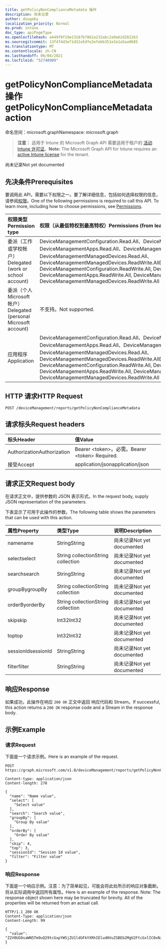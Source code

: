 ```yaml
---
title: getPolicyNonComplianceMetadata 操作
description: 尚未记录
author: dougeby
localization_priority: Normal
ms.prod: intune
doc_type: apiPageType
ms.openlocfilehash: a449f0f19e23187b7862a232abc2a9e62d282263
ms.sourcegitcommit: 13f474d3e71d32a5dfe2efebb351e3a1a5aa9685
ms.translationtype: MT
ms.contentlocale: zh-CN
ms.lasthandoff: 06/04/2021
ms.locfileid: "52748909"
---
```

# <a name="getpolicynoncompliancemetadata-action"></a><span data-ttu-id="4b030-103">getPolicyNonComplianceMetadata 操作</span><span class="sxs-lookup"><span data-stu-id="4b030-103">getPolicyNonComplianceMetadata action</span></span>

<span data-ttu-id="4b030-104">命名空间：microsoft.graph</span><span class="sxs-lookup"><span data-stu-id="4b030-104">Namespace: microsoft.graph</span></span>

> <span data-ttu-id="4b030-105">**注意：** 适用于 Intune 的 Microsoft Graph API 需要适用于租户的 [活动 Intune 许可证](https://go.microsoft.com/fwlink/?linkid=839381)。</span><span class="sxs-lookup"><span data-stu-id="4b030-105">**Note:** The Microsoft Graph API for Intune requires an [active Intune license](https://go.microsoft.com/fwlink/?linkid=839381) for the tenant.</span></span>

<span data-ttu-id="4b030-106">尚未记录</span><span class="sxs-lookup"><span data-stu-id="4b030-106">Not yet documented</span></span>

## <a name="prerequisites"></a><span data-ttu-id="4b030-107">先决条件</span><span class="sxs-lookup"><span data-stu-id="4b030-107">Prerequisites</span></span>
<span data-ttu-id="4b030-p101">要调用此 API，需要以下权限之一。要了解详细信息，包括如何选择权限的信息，请参阅[权限](/graph/permissions-reference)。</span><span class="sxs-lookup"><span data-stu-id="4b030-p101">One of the following permissions is required to call this API. To learn more, including how to choose permissions, see [Permissions](/graph/permissions-reference).</span></span>

|<span data-ttu-id="4b030-110">权限类型</span><span class="sxs-lookup"><span data-stu-id="4b030-110">Permission type</span></span>|<span data-ttu-id="4b030-111">权限（从最低特权到最高特权）</span><span class="sxs-lookup"><span data-stu-id="4b030-111">Permissions (from least to most privileged)</span></span>|
|:---|:---|
|<span data-ttu-id="4b030-112">委派（工作或学校帐户）</span><span class="sxs-lookup"><span data-stu-id="4b030-112">Delegated (work or school account)</span></span>|<span data-ttu-id="4b030-113">DeviceManagementConfiguration.Read.All、DeviceManagementConfiguration.ReadWrite.All、DeviceManagementApps.Read.All、DeviceManagementApps.ReadWrite.All、DeviceManagementManagedDevices.Read.All、DeviceManagementManagedDevices.ReadWrite.All</span><span class="sxs-lookup"><span data-stu-id="4b030-113">DeviceManagementConfiguration.Read.All, DeviceManagementConfiguration.ReadWrite.All, DeviceManagementApps.Read.All, DeviceManagementApps.ReadWrite.All, DeviceManagementManagedDevices.Read.All, DeviceManagementManagedDevices.ReadWrite.All</span></span>|
|<span data-ttu-id="4b030-114">委派（个人 Microsoft 帐户）</span><span class="sxs-lookup"><span data-stu-id="4b030-114">Delegated (personal Microsoft account)</span></span>|<span data-ttu-id="4b030-115">不支持。</span><span class="sxs-lookup"><span data-stu-id="4b030-115">Not supported.</span></span>|
|<span data-ttu-id="4b030-116">应用程序</span><span class="sxs-lookup"><span data-stu-id="4b030-116">Application</span></span>|<span data-ttu-id="4b030-117">DeviceManagementConfiguration.Read.All、DeviceManagementConfiguration.ReadWrite.All、DeviceManagementApps.Read.All、DeviceManagementApps.ReadWrite.All、DeviceManagementManagedDevices.Read.All、DeviceManagementManagedDevices.ReadWrite.All</span><span class="sxs-lookup"><span data-stu-id="4b030-117">DeviceManagementConfiguration.Read.All, DeviceManagementConfiguration.ReadWrite.All, DeviceManagementApps.Read.All, DeviceManagementApps.ReadWrite.All, DeviceManagementManagedDevices.Read.All, DeviceManagementManagedDevices.ReadWrite.All</span></span>|

## <a name="http-request"></a><span data-ttu-id="4b030-118">HTTP 请求</span><span class="sxs-lookup"><span data-stu-id="4b030-118">HTTP Request</span></span>
<!-- {
  "blockType": "ignored"
}
-->
``` http
POST /deviceManagement/reports/getPolicyNonComplianceMetadata
```

## <a name="request-headers"></a><span data-ttu-id="4b030-119">请求标头</span><span class="sxs-lookup"><span data-stu-id="4b030-119">Request headers</span></span>
|<span data-ttu-id="4b030-120">标头</span><span class="sxs-lookup"><span data-stu-id="4b030-120">Header</span></span>|<span data-ttu-id="4b030-121">值</span><span class="sxs-lookup"><span data-stu-id="4b030-121">Value</span></span>|
|:---|:---|
|<span data-ttu-id="4b030-122">Authorization</span><span class="sxs-lookup"><span data-stu-id="4b030-122">Authorization</span></span>|<span data-ttu-id="4b030-123">Bearer &lt;token&gt;。必需。</span><span class="sxs-lookup"><span data-stu-id="4b030-123">Bearer &lt;token&gt; Required.</span></span>|
|<span data-ttu-id="4b030-124">接受</span><span class="sxs-lookup"><span data-stu-id="4b030-124">Accept</span></span>|<span data-ttu-id="4b030-125">application/json</span><span class="sxs-lookup"><span data-stu-id="4b030-125">application/json</span></span>|

## <a name="request-body"></a><span data-ttu-id="4b030-126">请求正文</span><span class="sxs-lookup"><span data-stu-id="4b030-126">Request body</span></span>
<span data-ttu-id="4b030-127">在请求正文中，提供参数的 JSON 表示形式。</span><span class="sxs-lookup"><span data-stu-id="4b030-127">In the request body, supply JSON representation of the parameters.</span></span>

<span data-ttu-id="4b030-128">下表显示了可用于此操作的参数。</span><span class="sxs-lookup"><span data-stu-id="4b030-128">The following table shows the parameters that can be used with this action.</span></span>

|<span data-ttu-id="4b030-129">属性</span><span class="sxs-lookup"><span data-stu-id="4b030-129">Property</span></span>|<span data-ttu-id="4b030-130">类型</span><span class="sxs-lookup"><span data-stu-id="4b030-130">Type</span></span>|<span data-ttu-id="4b030-131">说明</span><span class="sxs-lookup"><span data-stu-id="4b030-131">Description</span></span>|
|:---|:---|:---|
|<span data-ttu-id="4b030-132">name</span><span class="sxs-lookup"><span data-stu-id="4b030-132">name</span></span>|<span data-ttu-id="4b030-133">String</span><span class="sxs-lookup"><span data-stu-id="4b030-133">String</span></span>|<span data-ttu-id="4b030-134">尚未记录</span><span class="sxs-lookup"><span data-stu-id="4b030-134">Not yet documented</span></span>|
|<span data-ttu-id="4b030-135">select</span><span class="sxs-lookup"><span data-stu-id="4b030-135">select</span></span>|<span data-ttu-id="4b030-136">String collection</span><span class="sxs-lookup"><span data-stu-id="4b030-136">String collection</span></span>|<span data-ttu-id="4b030-137">尚未记录</span><span class="sxs-lookup"><span data-stu-id="4b030-137">Not yet documented</span></span>|
|<span data-ttu-id="4b030-138">search</span><span class="sxs-lookup"><span data-stu-id="4b030-138">search</span></span>|<span data-ttu-id="4b030-139">String</span><span class="sxs-lookup"><span data-stu-id="4b030-139">String</span></span>|<span data-ttu-id="4b030-140">尚未记录</span><span class="sxs-lookup"><span data-stu-id="4b030-140">Not yet documented</span></span>|
|<span data-ttu-id="4b030-141">groupBy</span><span class="sxs-lookup"><span data-stu-id="4b030-141">groupBy</span></span>|<span data-ttu-id="4b030-142">String collection</span><span class="sxs-lookup"><span data-stu-id="4b030-142">String collection</span></span>|<span data-ttu-id="4b030-143">尚未记录</span><span class="sxs-lookup"><span data-stu-id="4b030-143">Not yet documented</span></span>|
|<span data-ttu-id="4b030-144">orderBy</span><span class="sxs-lookup"><span data-stu-id="4b030-144">orderBy</span></span>|<span data-ttu-id="4b030-145">String collection</span><span class="sxs-lookup"><span data-stu-id="4b030-145">String collection</span></span>|<span data-ttu-id="4b030-146">尚未记录</span><span class="sxs-lookup"><span data-stu-id="4b030-146">Not yet documented</span></span>|
|<span data-ttu-id="4b030-147">skip</span><span class="sxs-lookup"><span data-stu-id="4b030-147">skip</span></span>|<span data-ttu-id="4b030-148">Int32</span><span class="sxs-lookup"><span data-stu-id="4b030-148">Int32</span></span>|<span data-ttu-id="4b030-149">尚未记录</span><span class="sxs-lookup"><span data-stu-id="4b030-149">Not yet documented</span></span>|
|<span data-ttu-id="4b030-150">top</span><span class="sxs-lookup"><span data-stu-id="4b030-150">top</span></span>|<span data-ttu-id="4b030-151">Int32</span><span class="sxs-lookup"><span data-stu-id="4b030-151">Int32</span></span>|<span data-ttu-id="4b030-152">尚未记录</span><span class="sxs-lookup"><span data-stu-id="4b030-152">Not yet documented</span></span>|
|<span data-ttu-id="4b030-153">sessionId</span><span class="sxs-lookup"><span data-stu-id="4b030-153">sessionId</span></span>|<span data-ttu-id="4b030-154">String</span><span class="sxs-lookup"><span data-stu-id="4b030-154">String</span></span>|<span data-ttu-id="4b030-155">尚未记录</span><span class="sxs-lookup"><span data-stu-id="4b030-155">Not yet documented</span></span>|
|<span data-ttu-id="4b030-156">filter</span><span class="sxs-lookup"><span data-stu-id="4b030-156">filter</span></span>|<span data-ttu-id="4b030-157">String</span><span class="sxs-lookup"><span data-stu-id="4b030-157">String</span></span>|<span data-ttu-id="4b030-158">尚未记录</span><span class="sxs-lookup"><span data-stu-id="4b030-158">Not yet documented</span></span>|



## <a name="response"></a><span data-ttu-id="4b030-159">响应</span><span class="sxs-lookup"><span data-stu-id="4b030-159">Response</span></span>
<span data-ttu-id="4b030-160">如果成功，此操作在响应 `200 OK` 正文中返回 响应代码和 Stream。</span><span class="sxs-lookup"><span data-stu-id="4b030-160">If successful, this action returns a `200 OK` response code and a Stream in the response body.</span></span>

## <a name="example"></a><span data-ttu-id="4b030-161">示例</span><span class="sxs-lookup"><span data-stu-id="4b030-161">Example</span></span>

### <a name="request"></a><span data-ttu-id="4b030-162">请求</span><span class="sxs-lookup"><span data-stu-id="4b030-162">Request</span></span>
<span data-ttu-id="4b030-163">下面是一个请求示例。</span><span class="sxs-lookup"><span data-stu-id="4b030-163">Here is an example of the request.</span></span>
``` http
POST https://graph.microsoft.com/v1.0/deviceManagement/reports/getPolicyNonComplianceMetadata

Content-type: application/json
Content-length: 278

{
  "name": "Name value",
  "select": [
    "Select value"
  ],
  "search": "Search value",
  "groupBy": [
    "Group By value"
  ],
  "orderBy": [
    "Order By value"
  ],
  "skip": 4,
  "top": 3,
  "sessionId": "Session Id value",
  "filter": "Filter value"
}
```

### <a name="response"></a><span data-ttu-id="4b030-164">响应</span><span class="sxs-lookup"><span data-stu-id="4b030-164">Response</span></span>
<span data-ttu-id="4b030-p102">下面是一个响应示例。注意：为了简单起见，可能会将此处所示的响应对象截断。将从实际调用中返回所有属性。</span><span class="sxs-lookup"><span data-stu-id="4b030-p102">Here is an example of the response. Note: The response object shown here may be truncated for brevity. All of the properties will be returned from an actual call.</span></span>
``` http
HTTP/1.1 200 OK
Content-Type: application/json
Content-Length: 99

{
  "value": "Z2V0UG9saWN5Tm9uQ29tcGxpYW5jZU1ldGFkYXRhIEludHVuZSBEb2MgU2FtcGxlIC0xNzM5NTg5Nzc5"
}
```




